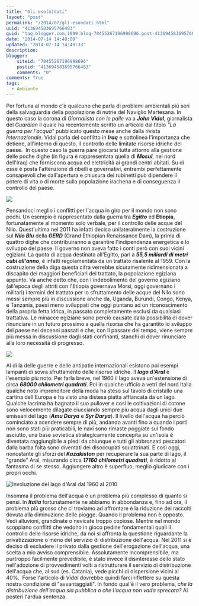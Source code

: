 ```yaml
---
title: "Gli eso(n)dati"
layout: "post"
permalink: "/2014/07/gli-esondati.html"
uuid: "413694583695766483"
guid: "tag:blogger.com,1999:blog-70455267196998696.post-413694583695766483"
date: "2014-07-14 14:48:00"
updated: "2014-07-14 14:49:33"
description: 
blogger:
    siteid: "70455267196998696"
    postid: "413694583695766483"
    comments: "0"
comments: True
tags:
  - Ambiente
---
```

Per fortuna al mondo c'è qualcuno che parla di problemi ambientali più
seri della salvaguardia della popolazione di nutrie del Naviglio
Martesana.
In questo caso la corona di *Giornalista con le palle* va a ***John
Vidal***, giornalista del *Guardian* il quale ha recentemente scritto un
articolo dal titolo *"La guerra per l'acqua"* pubblicato questo mese
anche dalla rivista *Internazionale*.
Vidal parla del conflitto in ***Iraq*** e sottolinea l'importanza che
detiene, all'interno di questo, il controllo delle limitate risorse
idriche del paese. 
In questo caso la guerra pare giocarsi tutta attorno alla gestione delle
poche dighe (in figura è rappresentata quella di ***Mosul***, nel nord
dell'Iraq) che forniscono acqua ed elettricità ai grandi centri abitati.
Su di esse è posta l'attenzione di ribelli e governativi, entrambi
perfettamente consapevoli che dall'apertura e chiusura dei rubinetti può
dipendere il potere di vita o di morte sulla popolazione irachena e di
conseguenza il controllo del paese.
  
[![](http://www.repubblica.it/2006/05/gallerie/esteri/mosul/ap115296693110205845_big.jpg)](http://www.repubblica.it/2006/05/gallerie/esteri/mosul/ap115296693110205845_big.jpg)
  
Pensandoci meglio i conflitti per l'acqua in giro per il mondo non sono
pochi. Un esempio è rappresentato dalla guerra tra ***Egitto*** ed
**Etiopia**, fortunatamente al momento solo verbale, per il controllo
delle acque del Nilo. Quest'ultima nel 2011 ha infatti deciso
unilateralmente la costruzione sul ***Nilo Blu*** della ***GERD***
(Grand Ethiopian Renaissance Dam), la prima di quattro dighe che
contribuiranno a garantire l'indipendenza energetica e lo sviluppo del
paese. Il governo non aveva fatto i conti però con suoi vicini egiziani.
La quota di acqua destinata all'Egitto, pari a ***55,5 miliardi di metri
cubi all'anno***, è infatti regolamentata da un trattato risalente al
1959. Con la costruzione della diga questa cifra verrebbe sicuramente
ridimensionata a discapito dei maggiori beneficiari del trattato, la
popolazione egiziana appunto.
Va anche detto che, con l'indebolimento del governo egiziano (all'epoca
degli attriti con l'Etiopia governava Morsi, oggi governano i militari)
i termini del trattato per lo sfruttamento delle acque del Nilo sono
messi sempre più in discussione anche da, Uganda, Burundi, Congo, Kenya,
e Tanzania, paesi meno sviluppati che oggi puntano ad un riconoscimento
della propria fetta idrica, in passato completamente esclusi da
qualsiasi trattativa.
Le minacce egiziane sono perciò causate dalla possibilità di dover
rinunciare in un futuro prossimo a quella risorsa che ha garantito lo
sviluppo del paese nei decenni passati e che, con il passare del tempo,
viene sempre più messa in discussione dagli stati confinanti, stanchi di
dover rinunciare alla loro necessità di progresso.
  
[![](http://www.circleofblue.org/waternews/wp-content/uploads/2013/09/infographic-wealthofthe-nile.jpg)](http://www.circleofblue.org/waternews/wp-content/uploads/2013/09/infographic-wealthofthe-nile.jpg)
  
Al di la delle guerre e delle antipatie internazionali esistono poi
esempi lampanti di sovra sfruttamento delle risorse idriche. Il ***lago
d'Aral*** è l'esempio più noto. Per farla breve, nel 1960 il lago aveva
un'estensione di circa ***68000 chilometri quadrati***. Poi in qualche
ufficio a vetri del nord Italia qualche noto imprenditore della moda ha
steso sul tavolo di cristallo una cartina dell'Europa e ha visto una
distesa piatta affiancata da un lago. Qualche lacrima ha bagnato il suo
pullover e così le coltivazioni di cotone sono velocemente dilagate
ciucciando sempre più acqua dagli unici due emissari del lago (***Amu
Darya*** e ***Syr Darya***). Il livello dell'acqua ha perciò cominciato
a scendere sempre di più, andando avanti fino a quando i porti non sono
stati più praticabili, le navi sono rimaste poggiate sul fondo asciutto,
una base sovietica strategicamente concepita su un'isola è diventata
raggiungibile a piedi da chiunque e tutti gli abbronzati pescatori dalla
barba folta sono diventati dei disoccupati squattrinati.
E così oggi, nonostante gli sforzi del ***Kazakistan*** per recuperare
la sua parte di lago, il "grande" Aral, misurando circa ***17160
chilometri quadrati***, è ridotto al fantasma di se stesso. Aggiungere
altro è superfluo, meglio giudicare con i propri occhi.

  ![Involuzione del lago d'Aral dal 1960 al 2010](http://upload.wikimedia.org/wikipedia/commons/9/9f/Aralsee.gif)
  
Insomma il problema dell'acqua è un problema più complesso di quanto si
pensi. In ***Italia*** fortunatamente ne abbiamo in abbondanza e, fino
ad ora, il problema più grosso che ci troviamo ad affrontare è la
riduzione dei raccolti dovuta alla diminuzione delle piogge. Quando il
problema non è opposto. Vedi alluvioni, grandinate o nevicate troppo
copiose.
Mentre nel mondo scoppiano conflitti che vedono in gioco pedine
fondamentali quali il controllo delle risorse idriche, da noi si
affronta la questione riguardante la privatizzazione o meno del servizio
di distribuzione dell'acqua.
Nel 2011 si è deciso di escludere il privato dalla gestione
dell'erogazione dell'acqua, una scelta a mio avviso comprensibile.
Assolutamente incomprensibile, ma purtroppo facilmente prevedibile, è
stato invece il disinteresse dello stato nell'adozione di provvedimenti
volti a ristrutturare il servizio di distribuzione dell'acqua che, al
sud (es. Catania), vede picchi di dispersione vicini al 40%. 
Forse l'articolo di *Vidal* dovrebbe quindi farci riflettere su questa
nostra condizione di "avvantaggiati". In fondo qual'è il vero problema,
*che la distribuzione dell'acqua sia pubblica o che l'acqua non vada
sprecata?*
Ai posteri l'ardua sentenza.

